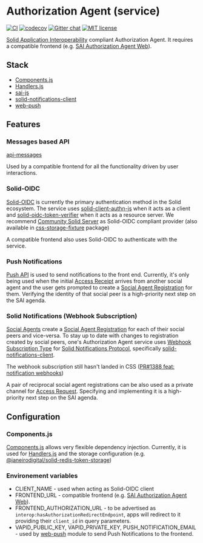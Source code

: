 # Authorization Agent (service)

[![CI](https://github.com/janeirodigital/sai-impl-service/actions/workflows/ci.yml/badge.svg)](https://github.com/janeirodigital/sai-impl-service/actions/workflows/ci.yml)
[![codecov](https://codecov.io/gh/janeirodigital/sai-impl-service/branch/main/graph/badge.svg?flag=service)](https://codecov.io/gh/janeirodigital/sai-impl-service/tree/main/packages/service)
[![Gitter chat](https://badges.gitter.im/gitterHQ/gitter.png)](https://gitter.im/solid/data-interoperability-panel)
[![MIT license](https://img.shields.io/github/license/janeirodigital/sai-impl-service)](https://github.com/janeirodigital/sai-impl-service/blob/main/LICENSE)

[Solid Application Interoperability](https://solid.github.io/data-interoperability-panel/specification/) compliant Authorization Agent. It requires a compatible frontend (e.g. [SAI Authorization Agent Web](https://github.com/janeirodigital/sai-impl-web)).

## Stack

- [Components.js](https://componentsjs.readthedocs.io/en/latest/)
- [Handlers.js](https://github.com/digita-ai/handlersjs)
- [sai-js](https://github.com/janeirodigital/sai-js)
- [solid-notifications-client](https://github.com/o-development/solid-notifications-client)
- [web-push](https://www.npmjs.com/package/web-push)

## Features

### Messages based API

[api-messages](https://github.com/janeirodigital/sai-impl-service/tree/main/packages/api-messages)

Used by a compatible frontend for all the functionality driven by user interactions.

### Solid-OIDC

[Solid-OIDC](https://solidproject.org/TR/oidc) is currently the primary authentication method in the Solid ecosystem. The service uses [solid-client-authn-js](https://github.com/inrupt/solid-client-authn-js) when it acts as a client and [solid-oidc-token-verifier](https://github.com/CommunitySolidServer/access-token-verifier) when it acts as a resource server.
We recommend [Community Solid Server](https://communitysolidserver.github.io/CommunitySolidServer) as Solid-OIDC compliant provider (also available in [css-storage-fixture](https://github.com/janeirodigital/sai-impl-service/tree/main/packages/css-storage-fixture) package)

A compatible frontend also uses Solid-OIDC to authenticate with the service.

### Push Notifications

[Push API](https://developer.mozilla.org/en-US/docs/Web/API/Push_API) is used to send notifications to the front end. Currently, it's only being used when the initial [Access Receipt](https://solid.github.io/data-interoperability-panel/specification/#access-receipt) arrives from another social agent and the user gets prompted to create a [Social Agent Registration](https://solid.github.io/data-interoperability-panel/specification/#social-agent-registration) for them. Verifying the identity of that social peer is a high-priority next step on the SAI agenda.

### Solid Notifications (Webhook Subscription)

[Social Agents](https://solid.github.io/data-interoperability-panel/specification/#social-agents) create a [Social Agent Registration](https://solid.github.io/data-interoperability-panel/specification/#social-agent-registration) for each of their social peers and vice-versa. To stay up to date with changes to registration created by social peers, one's Authorization Agent service uses [Webhook Subscription Type](https://github.com/solid/notifications/blob/main/webhook-subscription-2021.md) for [Solid Notifications Protocol](https://solidproject.org/TR/notifications-protocol), specifically [solid-notifications-client](https://github.com/o-development/solid-notifications-client).

The webhook subscription still hasn't landed in CSS ([PR#1388 feat: notification webhooks](https://github.com/CommunitySolidServer/CommunitySolidServer/pull/1388))

A pair of reciprocal social agent registrations can be also used as a private channel for [Access Request](https://solid.github.io/data-interoperability-panel/specification/#access-request). Specifying and implementing it is a high-priority next step on the SAI agenda.

## Configuration

### Components.js

[Components.js](https://componentsjs.readthedocs.io/en/latest/) allows very flexible dependency injection. Currently, it is used for [Handlers.js](https://github.com/digita-ai/handlersjs) and the storage configuration (e.g. [@janeirodigital/solid-redis-token-storage](https://www.npmjs.com/package/@janeirodigital/solid-redis-token-storage))

### Environement variables

- CLIENT_NAME - used when acting as Solid-OIDC client
- FRONTEND_URL - compatible frontend (e.g. [SAI Authorization Agent Web](https://github.com/janeirodigital/sai-impl-web)).
- FRONTEND_AUTHORIZATION_URL - to be advertised as `interop:hasAuthorizationRedirectEndpoint`, apps will redirect to it providing their `client_id` in query parameters.
- VAPID_PUBLIC_KEY, VAPID_PRIVATE_KEY, PUSH_NOTIFICATION_EMAIL - used by [web-push](https://www.npmjs.com/package/web-push) module to send Push Notifications to the frontend.
